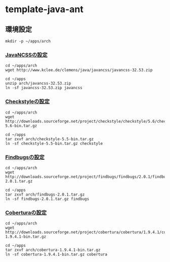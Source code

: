 template-java-ant
=================

環境設定
--------

    mkdir -p ~/apps/arch

### [JavaNCSSの設定](http://www.kclee.de/clemens/java/javancss/)

    cd ~/apps/arch
    wget http://www.kclee.de/clemens/java/javancss/javancss-32.53.zip

    cd ~/apps
    unzip arch/javancss-32.53.zip
    ln -sf javancss-32.53.zip javancss

### [Checkstyleの設定](http://checkstyle.sourceforge.net/)

    cd ~/apps/arch
    wget http://downloads.sourceforge.net/project/checkstyle/checkstyle/5.6/checkstyle-5.6-bin.tar.gz

    cd ~/apps
    tar zxvf arch/checkstyle-5.5-bin.tar.gz
    ln -sf checkstyle-5.5-bin.tar.gz checkstyle

### [Findbugsの設定](http://findbugs.sourceforge.net/)

    cd ~/apps/arch
    wget http://downloads.sourceforge.net/project/findbugs/findbugs/2.0.1/findbugs-2.0.1.tar.gz

    cd ~/apps
    tar zxvf arch/findbugs-2.0.1.tar.gz
    ln -sf findbugs-2.0.1.tar.gz findbugs

### [Coberturaの設定](http://cobertura.sourceforge.net/)

    cd ~/apps/arch
    wget http://downloads.sourceforge.net/project/cobertura/cobertura/1.9.4.1/cobertura-1.9.4.1-bin.tar.gz

    cd ~/apps
    tar zxvf arch/cobertura-1.9.4.1-bin.tar.gz
    ln -sf cobertura-1.9.4.1-bin.tar.gz cobertura

<!-- vim: set ts=4 sw=4 et:-->
